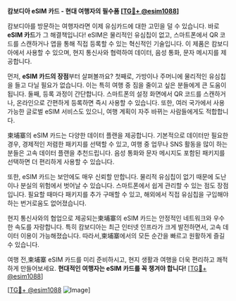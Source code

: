 **캄보디아 eSIM 카드 - 현대 여행자의 필수품 [[TG💪+ @esim1088](https://t.me/s/esim1088)]**

캄보디아를 방문하는 여행자라면 이제 유심카드에 대한 고민을 덜 수 있습니다. 바로 **eSIM 카드**가 그 해결책입니다! eSIM은 물리적인 유심칩이 없고, 스마트폰에서 QR 코드를 스캔하거나 앱을 통해 직접 등록할 수 있는 혁신적인 기술입니다. 이 제품은 캄보디아에서 사용할 수 있으며, 현지 통신사와 협력하여 데이터, 음성 통화, 문자 메시지를 제공합니다.

먼저, **eSIM 카드의 장점**부터 살펴볼까요? 첫째로, 가방이나 주머니에 물리적인 유심칩을 들고 다닐 필요가 없습니다. 이는 특히 여행 중 짐을 줄이고 싶은 분들에게 큰 도움이 됩니다. 둘째, 등록 과정이 간단합니다. 스마트폰의 설정 화면에서 QR 코드를 스캔하거나, 온라인으로 간편하게 등록하면 즉시 사용할 수 있습니다. 또한, 여러 국가에서 사용 가능한 글로벌 eSIM 서비스도 있으니, 여행 계획이 자주 바뀌는 사람들에게도 적합합니다.

柬埔寨의 eSIM 카드는 다양한 데이터 플랜을 제공합니다. 기본적으로 데이터만 필요한 경우, 경제적인 저렴한 패키지를 선택할 수 있고, 여행 중 업무나 SNS 활동을 많이 하는 분들은 고속 데이터 플랜을 추천드립니다. 음성 통화와 문자 메시지도 포함된 패키지를 선택하면 더 편리하게 사용할 수 있습니다.

또한, eSIM 카드는 보안에도 매우 신뢰할 만합니다. 물리적 유심칩이 없기 때문에 도난이나 분실의 위험에서 벗어날 수 있습니다. 스마트폰에서 쉽게 관리할 수 있는 점도 장점입니다. 필요할 때마다 패키지를 추가 구매할 수 있고, 해외에서 직접 유심칩을 구입해야 하는 번거로움도 없어졌습니다.

현지 통신사와의 협업으로 제공되는柬埔寨의 eSIM 카드는 안정적인 네트워크와 우수한 속도를 자랑합니다. 특히 캄보디아는 최근 인터넷 인프라가 크게 발전하면서, 고속 데이터 이용이 가능해졌습니다. 따라서,柬埔寨에서의 모든 순간을 빠르고 원활하게 즐길 수 있습니다.

여행 전,柬埔寨 eSIM 카드를 미리 준비하시고, 현지 생활과 여행을 더욱 편리하고 쾌적하게 만들어보세요. **현대적인 여행자는 eSIM 카드를 꼭 챙겨야 합니다!** [[TG💪+ @esim1088](https://t.me/s/esim1088)]

[[TG💪+ @esim1088](https://t.me/s/esim1088) ![Image](https://i.postimg.cc/Y0z9fWf4/image.png)]